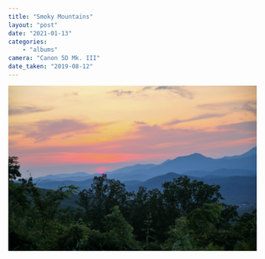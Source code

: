 ```yaml
---
title: "Smoky Mountains"
layout: "post" 
date: "2021-01-13"
categories: 
    - "albums"
camera: "Canon 5D Mk. III"
date_taken: "2019-08-12"
---
```


![smokymtns](/images/smokymtns.jpg)